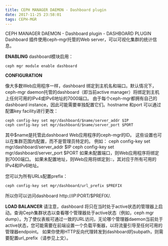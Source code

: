 ```yaml
---
title: CEPH MANAGER DAEMON - Dashboard plugin
date: 2017-11-25 23:58:01
tags: CEPH-MGR
---
```


CEPH MANAGER DAEMON - Dashboard plugin - DASHBOARD PLUGIN
Dashboard 插件使用ceph-mgr托管的Web server，可以可视化集群的统计信息。

**ENABLING**
dashboard模块启用：

    ceph mgr module enable dashboard

**CONFIGURATION**

像大多数Web应用程序一样，dashboard 绑定到主机名和端口。默认情况下，ceph-mgr daemon托管的dashboard（即当前active manager）将绑定到主机上任何可用的IPv4或IPv6地址的7000端口。
由于每个ceph-mgr都拥有自己的dashboard instance，因此可能需要单独配置它们。hostname 和port 可以通过配置key facility进行更改：

	ceph config-key set mgr/dashboard/$name/server_addr $IP
	ceph config-key set mgr/dashboard/$name/server_port $PORT
其中$name是托管此dashboard Web应用程序的ceph-mgr的ID。
这些设置也可以在集群范围内配置，而不是管理员特定的。 例如：
	ceph config-key set mgr/dashboard/server_addr $IP
	ceph config-key set mgr/dashboard/server_port $PORT
如果未配置端口，则Web应用程序将绑定到7000端口。
如果未配置地址，则Web应用将绑定到::，其对应于所有可用的IPv4和IPv6地址。

您可以为所有URLs配置prefix：

	ceph config-key set mgr/dashboard/url_prefix $PREFIX

所以你可以访问dashboard http://$IP:$PORT/$PREFIX/.

**LOAD BALANCER**
请注意，dashboard 将只在当时处于active状态的管理器上启动。查询Ceph集群状态以查看哪个管理器处于active状态（例如，ceph mgr dump）。为了使仪表板可通过一致的URL访问，无论哪个管理器daemon当前处于active状态，您可能需要在前端设置一个负载平衡器，以将流量引导至任何可用的管理器endpoint。 如果你使用HTTP反向代理转发到dashboard的subpath，则需要配置url_prefix（请参见上文）。














